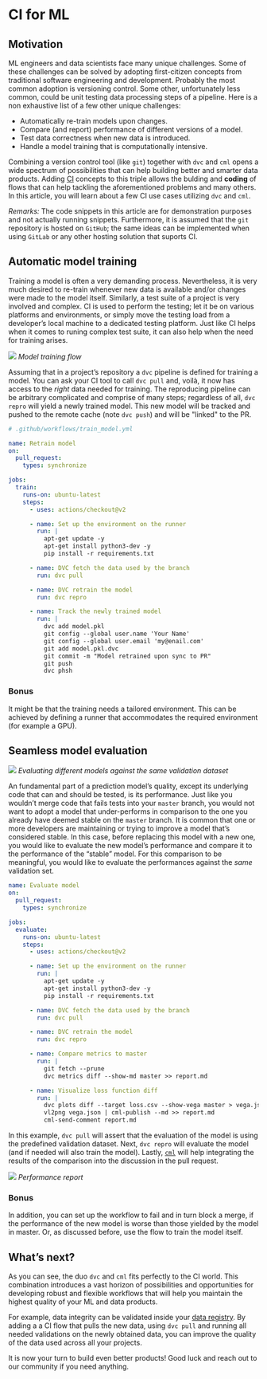 # CI for ML

## Motivation

ML engineers and data scientists face many unique challenges. Some of these
challenges can be solved by adopting first-citizen concepts from traditional
software engineering and development. Probably the most common adoption is
versioning control. Some other, unfortunately less common, could be unit testing
data processing steps of a pipeline. Here is a non exhaustive list of a few
other unique challenges:

- Automatically re-train models upon changes.
- Compare (and report) performance of different versions of a model.
- Test data correctness when new data is introduced.
- Handle a model training that is computationally intensive.

Combining a version control tool (like `git`) together with `dvc` and `cml`
opens a wide spectrum of possibilities that can help building better and smarter
data products. Adding [CI](https://en.wikipedia.org/wiki/Continuous_integration)
concepts to this triple allows the bulding and **coding** of flows that can help
tackling the aforementioned problems and many others. In this article, you will
learn about a few CI use cases utilizing `dvc` and `cml`.

_Remarks:_ The code snippets in this article are for demonstration purposes and
not actually running snippets. Furthermore, it is assumed that the `git`
repository is hosted on `GitHub`; the same ideas can be implemented when using
`GitLab` or any other hosting solution that suports CI.

## Automatic model training

Training a model is often a very demanding process. Nevertheless, it is very
much desired to re-train whenever new data is available and/or changes were made
to the model itself. Similarly, a test suite of a project is very involved and
complex. CI is used to perform the testing; let it be on various platforms and
environments, or simply move the testing load from a developer’s local machine
to a dedicated testing platform. Just like CI helps when it comes to runing
complex test suite, it can also help when the need for training arises.

![](/img/ci_for_ml_retrain_model.jpg) _Model training flow_

Assuming that in a project’s repository a `dvc` pipeline is defined for training
a model. You can ask your CI tool to call `dvc pull` and, voilà, it now has
access to the _right_ data needed for training. The reproducing pipeline can be
arbitrary complicated and comprise of many steps; regardless of all, `dvc repro`
will yield a newly trained model. This new model will be tracked and pushed to
the remote cache (note `dvc push`) and will be "linked" to the PR.

```yml
# .github/workflows/train_model.yml

name: Retrain model
on:
  pull_request:
    types: synchronize

jobs:
  train:
    runs-on: ubuntu-latest
    steps:
      - uses: actions/checkout@v2

      - name: Set up the environment on the runner
        run: |
          apt-get update -y
          apt-get install python3-dev -y
          pip install -r requirements.txt

      - name: DVC fetch the data used by the branch
        run: dvc pull

      - name: DVC retrain the model
        run: dvc repro

      - name: Track the newly trained model
        run: |
          dvc add model.pkl
          git config --global user.name 'Your Name'
          git config --global user.email 'my@enail.com'
          git add model.pkl.dvc
          git commit -m "Model retrained upon sync to PR"
          git push
          dvc phsh
```

### Bonus

It might be that the training needs a tailored environment. This can be achieved
by defining a runner that accommodates the required environment (for example a
GPU).

## Seamless model evaluation

![](/img/ci_for_ml_evaluate_models.jpg) _Evaluating different models against the
same validation dataset_

An fundamental part of a prediction model’s quality, except its underlying code
that can and should be tested, is its performance. Just like you wouldn’t merge
code that fails tests into your `master` branch, you would not want to adopt a
model that under-performs in comparison to the one you already have deemed
stable on the `master` branch. It is common that one or more developers are
maintaining or trying to improve a model that’s considered stable. In this case,
before replacing this model with a new one, you would like to evaluate the new
model’s performance and compare it to the performance of the “stable” model. For
this comparison to be meaningful, you would like to evaluate the performances
against the _same_ validation set.

```yml
name: Evaluate model
on:
  pull_request:
    types: synchronize

jobs:
  evaluate:
    runs-on: ubuntu-latest
    steps:
      - uses: actions/checkout@v2

      - name: Set up the environment on the runner
        run: |
          apt-get update -y
          apt-get install python3-dev -y
          pip install -r requirements.txt

      - name: DVC fetch the data used by the branch
        run: dvc pull

      - name: DVC retrain the model
        run: dvc repro

      - name: Compare metrics to master
        run: |
          git fetch --prune
          dvc metrics diff --show-md master >> report.md

      - name: Visualize loss function diff
        run: |
          dvc plots diff --target loss.csv --show-vega master > vega.json
          vl2png vega.json | cml-publish --md >> report.md
          cml-send-comment report.md
```

In this example, `dvc pull` will assert that the evaluation of the model is
using the predefined validation dataset. Next, `dvc repro` will evaluate the
model (and if needed will also train the model). Lastly,
[`cml`](http://www.cml.dev) will help integrating the results of the comparison
into the discussion in the pull request.

![](/img/ci_for_ml_long_report.png) _Performance report_

### Bonus

In addition, you can set up the workflow to fail and in turn block a merge, if
the performance of the new model is worse than those yielded by the model in
master. Or, as discussed before, use the flow to train the model itself.

## What’s next?

As you can see, the duo `dvc` and `cml` fits perfectly to the CI world. This
combination introduces a vast horizon of possibilities and opportunities for
developing robust and flexible workflows that will help you maintain the highest
quality of your ML and data products.

For example, data integrity can be validated inside your
[data registry](/doc/use-cases/data-registries). By adding a a CI flow that
pulls the new data, using `dvc pull` and running all needed validations on the
newly obtained data, you can improve the quality of the data used across all
your projects.

It is now your turn to build even better products! Good luck and reach out to
our community if you need anything.
